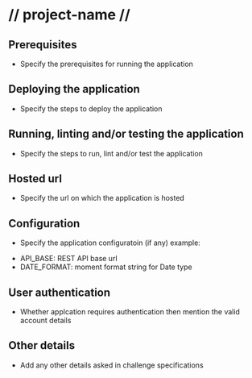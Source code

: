 # // project-name //

## Prerequisites
* Specify the prerequisites for running the application

## Deploying the application
* Specify the steps to deploy the application

## Running, linting and/or testing the application
* Specify the steps to run, lint and/or test the application

## Hosted url
* Specify the url on which the application is hosted

## Configuration
* Specify the application configuratoin (if any)
example:
- API_BASE: REST API base url
- DATE_FORMAT: moment format string for Date type

## User authentication
* Whether applcation requires authentication then mention the valid account details

## Other details
* Add any other details asked in challenge specifications
